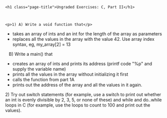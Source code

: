 
  
    <h1 class="page-title">Ungraded Exercises: C, Part II</h1>
  
  
  
    <p>1) A) Write a void function that</p>
<ul>
<li>takes an array of ints and an int for the length of the array as parameters</li>
<li>replaces all the values in the array with the value 42. Use array index syntax, eg, my_array[2] = 13</li>
</ul>
<p>&nbsp;&nbsp; B) Write a main() that</p>
<ul>
<li>creates an array of ints and prints its address (printf code "%p" and supply the variable name)</li>
<li>prints all the values in the array without initializing it first</li>
<li>calls the function from part 1A</li>
<li>prints out the address of the array and all the values in it again.</li>
</ul>
<p>2) Try out switch statements (for example, use a switch to print out whether an int is evenly divisible by 2, 3, 5, or none of these) and while and do..while loops in C (for example, use the loops to count to 100 and print out the values).</p>
<p>&nbsp;</p>
  
<div id="assign-to-mount-point"></div>
